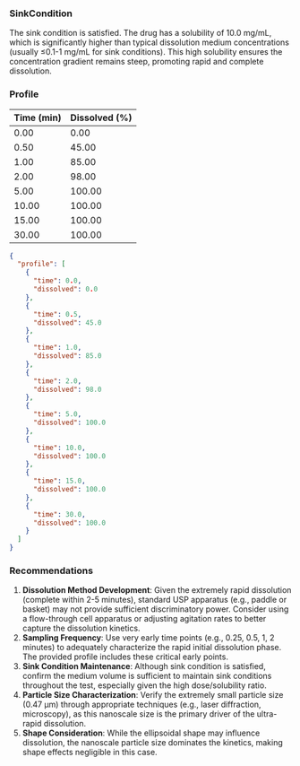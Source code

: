 ### SinkCondition
The sink condition is satisfied. The drug has a solubility of 10.0 mg/mL, which is significantly higher than typical dissolution medium concentrations (usually ≤0.1-1 mg/mL for sink conditions). This high solubility ensures the concentration gradient remains steep, promoting rapid and complete dissolution.

### Profile
| Time (min) | Dissolved (%) |
|------------|----------------|
| 0.00 | 0.00 |
| 0.50 | 45.00 |
| 1.00 | 85.00 |
| 2.00 | 98.00 |
| 5.00 | 100.00 |
| 10.00 | 100.00 |
| 15.00 | 100.00 |
| 30.00 | 100.00 |

```json
{
  "profile": [
    {
      "time": 0.0,
      "dissolved": 0.0
    },
    {
      "time": 0.5,
      "dissolved": 45.0
    },
    {
      "time": 1.0,
      "dissolved": 85.0
    },
    {
      "time": 2.0,
      "dissolved": 98.0
    },
    {
      "time": 5.0,
      "dissolved": 100.0
    },
    {
      "time": 10.0,
      "dissolved": 100.0
    },
    {
      "time": 15.0,
      "dissolved": 100.0
    },
    {
      "time": 30.0,
      "dissolved": 100.0
    }
  ]
}
```

### Recommendations
1. **Dissolution Method Development**: Given the extremely rapid dissolution (complete within 2-5 minutes), standard USP apparatus (e.g., paddle or basket) may not provide sufficient discriminatory power. Consider using a flow-through cell apparatus or adjusting agitation rates to better capture the dissolution kinetics.
2. **Sampling Frequency**: Use very early time points (e.g., 0.25, 0.5, 1, 2 minutes) to adequately characterize the rapid initial dissolution phase. The provided profile includes these critical early points.
3. **Sink Condition Maintenance**: Although sink condition is satisfied, confirm the medium volume is sufficient to maintain sink conditions throughout the test, especially given the high dose/solubility ratio.
4. **Particle Size Characterization**: Verify the extremely small particle size (0.47 μm) through appropriate techniques (e.g., laser diffraction, microscopy), as this nanoscale size is the primary driver of the ultra-rapid dissolution.
5. **Shape Consideration**: While the ellipsoidal shape may influence dissolution, the nanoscale particle size dominates the kinetics, making shape effects negligible in this case.